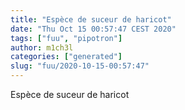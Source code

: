 ```yaml
---
title: "Espèce de suceur de haricot"
date: "Thu Oct 15 00:57:47 CEST 2020"
tags: ["fuu", "pipotron"]
author: m1ch3l
categories: ["generated"]
slug: "fuu/2020-10-15-00:57:47"
---
```


Espèce de suceur de haricot
